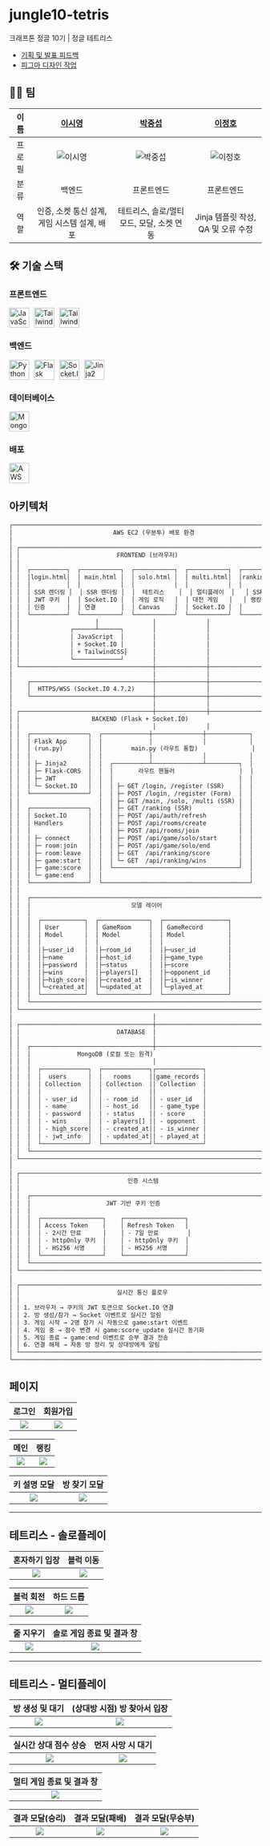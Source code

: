 # jungle10-tetris

크래프톤 정글 10기 | 정글 테트리스
- [기획 및 발표 피드백](./FEEDBACK.md)
- [피그마 디자인 작업](https://www.figma.com/design/FxC29DfcYJ9lPCmcHUrRAS/%EC%A0%95%EA%B8%8010%EA%B8%B0-%EB%AF%B8%EB%8B%88%ED%94%8C%EC%A0%9D?node-id=0-1&t=xoCzRPc7qwgFMR0b-1)

## 👨‍💻 팀

| 이름 | [이시영](https://github.com/krsy0411)| [박중섭](https://github.com/crucial-sub) | [이정호](https://github.com/JGLeejungHo) |
| :-: | :-: | :-: | :-: |
| 프로필 | ![이시영](https://avatars.githubusercontent.com/u/90031820?v=4) | ![박중섭](https://avatars.githubusercontent.com/u/87363422?v=4) | ![이정호](https://avatars.githubusercontent.com/u/117905423?v=4) |
| 분류 | 백엔드 | 프론트엔드 | 프론트엔드 |
| 역할 | 인증, 소켓 통신 설계, 게임 시스템 설계, 배포 | 테트리스, 솔로/멀티 모드, 모달, 소켓 연동 | Jinja 템플릿 작성, QA 및 오류 수정 |

## 🛠️ 기술 스택

### 프론트엔드
<p style="display:flex; gap:10px">
    <img src="https://www.vectorlogo.zone/logos/javascript/javascript-icon.svg" alt="JavaScript" width="40px" height="40px">
    <img src="https://www.vectorlogo.zone/logos/tailwindcss/tailwindcss-icon.svg" alt="TailwindCSS" width="40px" height="40px">
    <img src="https://www.vectorlogo.zone/logos/socketio/socketio-icon.svg" alt="TailwindCSS" width="40px" height="40px">
</p>

### 백엔드
<p style="display:flex; gap:10px">
    <img src="https://cdn.jsdelivr.net/gh/devicons/devicon/icons/python/python-original.svg" alt="Python" width="40px" height="40px">
    <img src="https://www.vectorlogo.zone/logos/palletsprojects_flask/palletsprojects_flask-icon~v2.svg" alt="Flask" width="40px" height="40px">
    <img src="https://www.vectorlogo.zone/logos/socketio/socketio-icon.svg" alt="Socket.IO" width="40px" height="40px">
    <img src="https://www.vectorlogo.zone/logos/pocoo_jinja/pocoo_jinja-icon.svg" alt="Jinja2" width="40px" height="40px">
</p>

### 데이터베이스
<p style="display:flex; gap:10px">
    <img src="https://cdn.jsdelivr.net/gh/devicons/devicon/icons/mongodb/mongodb-original.svg" alt="MongoDB" width="40px" height="40px">
</p>

### 배포
<p style="display:flex; gap:10px">
    <img src="https://cdn.jsdelivr.net/gh/devicons/devicon/icons/amazonwebservices/amazonwebservices-plain-wordmark.svg" alt="AWS" width="40px" height="40px">
</p>

## 아키텍처
```markdown
┌────────────────────────────────────────────────────────────────────────────────┐
│                            AWS EC2 (우분투) 배포 환경                              │
│                                                                                │
│ ┌────────────────────────────────────────────────────────────────────────────┐ │
│ │                           FRONTEND (브라우저)                                │ │
│ │                                                                            │ │
│ │  ┌──────────┐  ┌───────────┐  ┌───────────┐  ┌───────────┐  ┌────────────┐ │ │
│ │  │login.html│  │ main.html │  │ solo.html │  │ multi.html│  │ranking.html│ │ │
│ │  │          │  │           │  │           │  │           │  │            │ │ │
│ │  │ SSR 렌더링 │  │ SSR 렌더링 │  │  테트리스    │  │ 멀티플레이  │   │ SSR 렌더링  │ │ │
│ │  │ JWT 쿠키  │  │ Socket.IO │  │ 게임 로직   │  │ 대전 게임   │   │ 랭킹 조회    │ │ │
│ │  │ 인증      │  │ 연결       │  │ Canvas    │  │ Socket.IO │  │            │ │ │
│ │  └──────────┘  └───────────┘  └───────────┘  └───────────┘  └───────────┘  │ │
│ │                     │               │              │                       │ │
│ │              ┌──────┴──────┐        │              │                       │ │
│ │              │ JavaScript  │        │              │                       │ │
│ │              │ + Socket.IO │        │              │                       │ │
│ │              │ + TailwindCSS│       │              │                       │ │
│ │              └─────────────┘        │              │                       │ │
│ └─────────────────────────────────────┼──────────────┼───────────────────────┘ │
│                                       │              │                         │
│    ┌──────────────────────────────────┼──────────────┼─────────────────────┐   │
│    │  HTTPS/WSS (Socket.IO 4.7.2)     │              │                     │   │
│    └──────────────────────────────────┼──────────────┼─────────────────────┘   │
│                                       │              │                         │
│ ┌─────────────────────────────────────┼──────────────┼───────────────────────┐ │
│ │                    BACKEND (Flask + Socket.IO)                             │ │
│ │                                     │              │                       │ │
│ │  ┌────────────────┐  ┌─────────────┼──────────────┼────────────┐          │ │
│ │  │ Flask App      │  │             │              │            │          │ │
│ │  │ (run.py)       │  │        main.py (라우트 통합)               │          │ │
│ │  │                │  │             │              │            │          │ │
│ │  │ ├─ Jinja2      │  │  ┌──────────┴──────────────┴─────────┐  │          │ │
│ │  │ ├─ Flask-CORS  │  │  │       라우트 핸들러                  │  │           │ │
│ │  │ ├─ JWT         │  │  │                                   │  │          │ │
│ │  │ └─ Socket.IO   │  │  │ ├─ GET /login, /register (SSR)    │  │          │ │
│ │  └────────────────┘  │  │ ├─ POST /login, /register (Form)  │  │          │ │
│ │                      │  │ ├─ GET /main, /solo, /multi (SSR) │  │          │ │
│ │  ┌────────────────┐  │  │ ├─ GET /ranking (SSR)             │  │          │ │
│ │  │ Socket.IO      │  │  │ ├─ POST /api/auth/refresh         │  │          │ │
│ │  │ Handlers       │  │  │ ├─ POST /api/rooms/create         │  │          │ │
│ │  │                │  │  │ ├─ POST /api/rooms/join           │  │          │ │
│ │  │ ├─ connect     │  │  │ ├─ POST /api/game/solo/start      │  │          │ │
│ │  │ ├─ room:join   │  │  │ ├─ POST /api/game/solo/end        │  │          │ │
│ │  │ ├─ room:leave  │  │  │ ├─ GET  /api/ranking/score        │  │          │ │
│ │  │ ├─ game:start  │  │  │ └─ GET  /api/ranking/wins         │  │          │ │
│ │  │ ├─ game:score  │  │  └───────────────────────────────────┘  │          │ │
│ │  │ └─ game:end    │  │                                         │          │ │
│ │  └────────────────┘  └─────────────────────────────────────────┘          │ │
│ │                                                                           │ │
│ │  ┌──────────────────────────────────────────────────────────────────────┐ │ │
│ │  │                            모델 레이어                                  │ │ │
│ │  │                                                                      │ │ │
│ │  │  ┌────────────┐  ┌──────────────┐  ┌──────────────────┐              │ │ │
│ │  │  │ User       │  │ GameRoom     │  │ GameRecord       │              │ │ │
│ │  │  │ Model      │  │ Model        │  │ Model            │              │ │ │
│ │  │  │            │  │              │  │                  │              │ │ │
│ │  │  │├─user_id   │  │├─room_id     │  │├─user_id         │              │ │ │
│ │  │  │├─name      │  │├─host_id     │  │├─game_type       │              │ │ │
│ │  │  │├─password  │  │├─status      │  │├─score           │              │ │ │
│ │  │  │├─wins      │  │├─players[]   │  │├─opponent_id     │              │ │ │
│ │  │  │├─high_score│  │├─created_at  │  │├─is_winner       │              │ │ │
│ │  │  │└─created_at│  │└─updated_at  │  │└─played_at       │              │ │ │
│ │  │  └────────────┘  └──────────────┘  └──────────────────┘              │ │ │
│ │  └──────────────────────────────────────────────────────────────────────┘ │ │
│ └───────────────────────────────────────────────────────────────────────────┘ │
│                                       │                                       │
│ ┌─────────────────────────────────────┼─────────────────────────────────────┐ │
│ │                           DATABASE  │                                     │ │
│ │                                     │                                     │ │
│ │  ┌──────────────────────────────────┼──────────────────────────────────┐  │ │
│ │  │             MongoDB (로컬 또는 원격)                                   │  │ │
│ │  │                                  │                                  │  │ │
│ │  │  ┌─────────────┐  ┌─────────────┐┌─────────────┐                    │  │ │
│ │  │  │  users      │  │   rooms     ││game_records │                    │  │ │
│ │  │  │ Collection  │  │ Collection  ││ Collection  │                    │  │ │
│ │  │  │             │  │             ││             │                    │  │ │
│ │  │  │ - user_id   │  │ - room_id   ││ - user_id   │                    │  │ │
│ │  │  │ - name      │  │ - host_id   ││ - game_type │                    │  │ │
│ │  │  │ - password  │  │ - status    ││ - score     │                    │  │ │
│ │  │  │ - wins      │  │ - players[] ││ - opponent  │                    │  │ │
│ │  │  │ - high_score│  │ - created_at││ - is_winner │                    │  │ │
│ │  │  │ - jwt_info  │  │ - updated_at││ - played_at │                    │  │ │
│ │  │  └─────────────┘  └─────────────┘└─────────────┘                    │  │ │
│ │  └─────────────────────────────────────────────────────────────────────┘  │ │
│ └───────────────────────────────────────────────────────────────────────────┘ │
│                                                                               │
│ ┌───────────────────────────────────────────────────────────────────────────┐ │
│ │                              인증 시스템                                     │ │
│ │                                                                           │ │
│ │  ┌─────────────────────────────────────────────────────────────────────┐  │ │
│ │  │                     JWT 기반 쿠키 인증                                  │  │ │
│ │  │                                                                      │  │ │
│ │  │  ┌─────────────────┐    ┌─────────────────┐                          │  │ │
│ │  │  │ Access Token    │    │ Refresh Token   │                          │  │ │
│ │  │  │ - 2시간 만료      │    │ - 7일 만료        │                          │  │ │
│ │  │  │ - httpOnly 쿠키  │    │ - httpOnly 쿠키  │                          │  │ │
│ │  │  │ - HS256 서명     │    │ - HS256 서명     │                          │  │ │
│ │  │  └─────────────────┘    └─────────────────┘                          │  │ │
│ │  └──────────────────────────────────────────────────────────────────────┘  │ │
│ └────────────────────────────────────────────────────────────────────────────┘ │
│                                                                                │
│ ┌────────────────────────────────────────────────────────────────────────────┐ │
│ │                           실시간 통신 플로우                                    │ │
│ │                                                                             │ │
│ │ 1. 브라우저 → 쿠키의 JWT 토큰으로 Socket.IO 연결                                   │ │
│ │ 2. 방 생성/참가 → Socket 이벤트로 실시간 알림                                       │ │
│ │ 3. 게임 시작 → 2명 참가 시 자동으로 game:start 이벤트                                │ │
│ │ 4. 게임 중 → 점수 변경 시 game:score_update 실시간 동기화                           │ │
│ │ 5. 게임 종료 → game:end 이벤트로 승부 결과 전송                                     │ │
│ │ 6. 연결 해제 → 자동 방 정리 및 상대방에게 알림                                        │ │
│ └─────────────────────────────────────────────────────────────────────────────┘ │
└─────────────────────────────────────────────────────────────────────────────────┘
```

## 페이지

|        로그인         |        회원가입        |
| :------------------: | :--------------------: |
| ![](/assets/login2.png) | ![](/assets/join.png) |

|        메인         |       랭킹       |
| :-----------------: | :-------------: |
| ![](/assets/main.png) | ![](/assets/ranking.png) |

|     키 설명 모달     |     방 찾기 모달     |
| :------------------: | :------------------: |
| ![](/assets/keyexplain_modal.png) | ![](/assets/findroom_modal1.png) |

---

## 테트리스 - 솔로플레이

|     혼자하기 입장      |        블럭 이동         |
| :-------------------: | :---------------------: |
| ![](/assets/solo_enter.gif) | ![](/assets/block_move.gif) |

|       블럭 회전       |        하드 드롭         |
| :-------------------: | :---------------------: |
| ![](/assets/block_rotate.gif) | ![](/assets/hard_drop.gif) |

|       줄 지우기        |   솔로 게임 종료 및 결과 창   |
| :-------------------: | :---------------------: |
| ![](/assets/erase_line.gif) | ![](/assets/game_end_solo.gif) |

---

## 테트리스 - 멀티플레이

|   방 생성 및 대기   | (상대방 시점) 방 찾아서 입장 |
| :----------------: | :--------------------------: |
| ![](/assets/create_room.gif) | ![](/assets/join_room.gif) |

| 실시간 상대 점수 상승 |         먼저 사망 시 대기         |
| :------------------: | :----------------------: |
| ![](/assets/opponent_score.gif) | ![](/assets/waiting_end.png) |

| 멀티 게임 종료 및 결과 창 |
| :-----: |
| ![](/assets/game_end_multi.gif)

| 결과 모달(승리) | 결과 모달(패배) | 결과 모달(무승부) |
| :-------------: | :-------------: | :---------------: |
| ![](/assets/result_win.png) | ![](/assets/result_lose.png) | ![](/assets/result_draw.png) |
